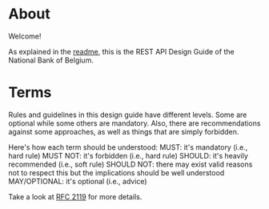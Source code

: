 # About
Welcome!

As explained in the [readme](README.md), this is the REST API Design Guide of the National Bank of Belgium.

# Terms
Rules and guidelines in this design guide have different levels. Some are optional while some others are mandatory. Also, there are recommendations against some approaches, as well as things that are simply forbidden.

Here's how each term should be understood:
MUST: it's mandatory (i.e., hard rule)
MUST NOT: it's forbidden (i.e., hard rule)
SHOULD: it's heavily recommended (i.e., soft rule)
SHOULD NOT: there may exist valid reasons not to respect this but the implications should be well understood
MAY/OPTIONAL: it's optional (i.e., advice)

Take a look at [RFC 2119](https://www.ietf.org/rfc/rfc2119.txt) for more details.
